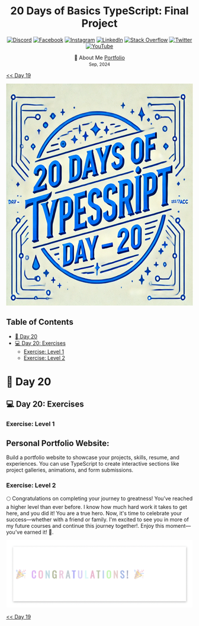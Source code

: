 <div align="center"> 
  <h1>20 Days of Basics TypeScript: Final Project</h1>
</div>

<div align="center"> 

<!-- Social links -->
[![Discord](https://img.shields.io/badge/Discord-%237289DA.svg?logo=discord&logoColor=white)](htttps://discord.gg/Samson#0273) [![Facebook](https://img.shields.io/badge/Facebook-%231877F2.svg?logo=Facebook&logoColor=white)](https://www.facebook.com/chiemezie.nebeolisa/) [![Instagram](https://img.shields.io/badge/Instagram-%23E4405F.svg?logo=Instagram&logoColor=white)](https://www.instagram.com/samson_nebeolisa/) [![LinkedIn](https://img.shields.io/badge/LinkedIn-%230077B5.svg?logo=linkedin&logoColor=white)](https://www.linkedin.com/in/chiemezie-samson-nebeolisa-32897310b/) [![Stack Overflow](https://img.shields.io/badge/-Stackoverflow-FE7A16?logo=stack-overflow&logoColor=white)](https://stackoverflow.com/users/20653301/nebeolisa-chiemezie-samson) [![Twitter](https://img.shields.io/badge/Twitter-%231DA1F2.svg?logo=Twitter&logoColor=white)](https://twitter.com/SamsonChiemezie) [![YouTube](https://img.shields.io/badge/YouTube-%23FF0000.svg?logo=YouTube&logoColor=white)](https://myaccount.google.com/u/0/?utm_source=YouTubeWeb&tab=rk&utm_medium=act&tab=rk&hl=en) 

<!-- Portfolio -->
 📰 About Me [Portfolio](https://www.nebe-samson.com/)
 <br/>
  <small>Sep, 2024</small>
</div>

[<< Day 19](../Day19_Dom_Practice/Day19.md) 

<div align="center"> 
  <a class="header-image" target="_blank" href="../Asset/images/Days/Day_20.webp">
    <img alt="Typescript image" src="../Asset/images/Days/Day_20.webp" width="100%" height="600px">
  </a>
</div>

## Table of Contents

- [📔 Day 20](#-day-20)
- [💻 Day 20: Exercises](#-day-20-exercises)
  - [Exercise: Level 1](#exercise-level-1)
  - [Exercise: Level 2](#exercise-level-2)



# 📔 Day 20

## 💻 Day 20: Exercises

### Exercise: Level 1

## Personal Portfolio Website:

 Build a portfolio website to showcase your projects, skills, resume, and experiences. You can use TypeScript to create interactive sections like project galleries, animations, and form submissions.

### Exercise: Level 2

🌕 Congratulations on completing your journey to greatness! You’ve reached a higher level than ever before. I know how much hard work it takes to get here, and you did it! You are a true hero. Now, it's time to celebrate your success—whether with a friend or family. I'm excited to see you in more of my future courses and continue this journey together!. Enjoy this moment—you’ve earned it! 🎉.

![Congratulations](../Asset/images/congratulations.gif)

[<< Day 19](../Day19_Dom_Practice/Day19.md) 